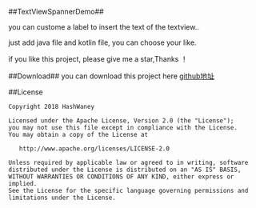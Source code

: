 ##TextViewSpannerDemo##
	
you can custome a label to insert the text of the textview..

just add java file and kotlin file, you can choose your like.

if you like this project, please give me a star,Thanks ！

##Download##
you can download this project here [github地址](https://github.com/HashWaney/TextViewSpannerDemo)

##License

	Copyright 2018 HashWaney
	
	Licensed under the Apache License, Version 2.0 (the "License");
	you may not use this file except in compliance with the License.
	You may obtain a copy of the License at
	
	   http://www.apache.org/licenses/LICENSE-2.0
	
	Unless required by applicable law or agreed to in writing, software
	distributed under the License is distributed on an "AS IS" BASIS,
	WITHOUT WARRANTIES OR CONDITIONS OF ANY KIND, either express or implied.
	See the License for the specific language governing permissions and
	limitations under the License.


